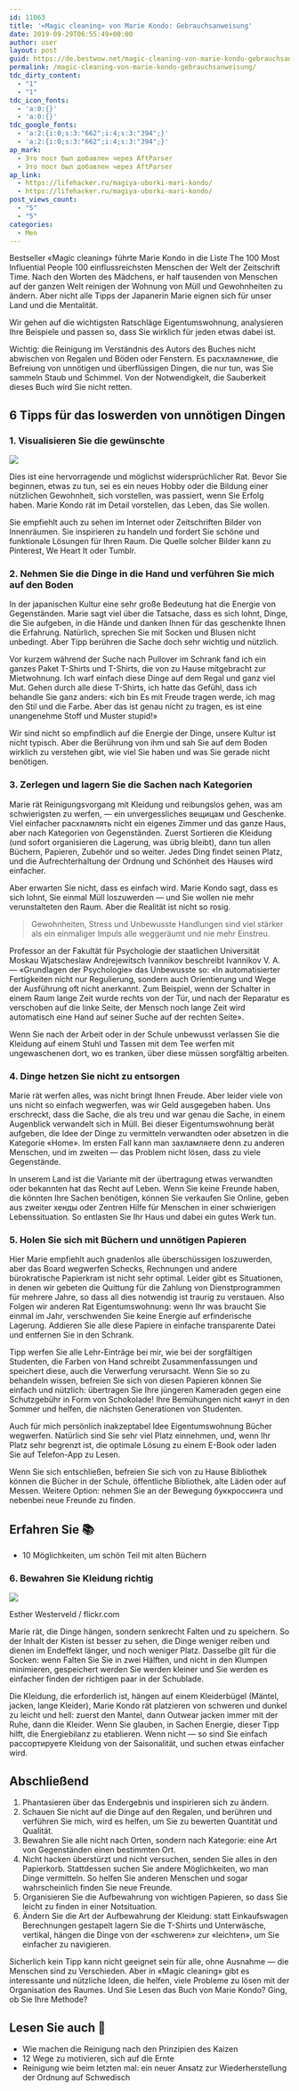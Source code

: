 ```yaml
---
id: 11063
title: '«Magic cleaning» von Marie Kondo: Gebrauchsanweisung'
date: 2019-09-29T06:55:49+00:00
author: user
layout: post
guid: https://de.bestwow.net/magic-cleaning-von-marie-kondo-gebrauchsanweisung/
permalink: /magic-cleaning-von-marie-kondo-gebrauchsanweisung/
tdc_dirty_content:
  - "1"
  - "1"
tdc_icon_fonts:
  - 'a:0:{}'
  - 'a:0:{}'
tdc_google_fonts:
  - 'a:2:{i:0;s:3:"662";i:4;s:3:"394";}'
  - 'a:2:{i:0;s:3:"662";i:4;s:3:"394";}'
ap_mark:
  - Это пост был добавлен через AftParser
  - Это пост был добавлен через AftParser
ap_link:
  - https://lifehacker.ru/magiya-uborki-mari-kondo/
  - https://lifehacker.ru/magiya-uborki-mari-kondo/
post_views_count:
  - "5"
  - "5"
categories:
  - Men
---
```

Bestseller «Magic cleaning» führte Marie Kondo in die Liste <span><span> The 100 Most Influential People </span> </span> 100 einflussreichsten Menschen der Welt der Zeitschrift Time. Nach den Worten des Mädchens, er half tausenden von Menschen auf der ganzen Welt reinigen der Wohnung von Müll und Gewohnheiten zu ändern. Aber nicht alle Tipps der Japanerin Marie eignen sich für unser Land und die Mentalität.

Wir gehen auf die wichtigsten Ratschläge Eigentumswohnung, analysieren Ihre Beispiele und passen so, dass Sie wirklich für jeden etwas dabei ist.

Wichtig: die Reinigung im Verständnis des Autors des Buches nicht abwischen von Regalen und Böden oder Fenstern. Es расхламление, die Befreiung von unnötigen und überflüssigen Dingen, die nur tun, was Sie sammeln Staub und Schimmel. Von der Notwendigkeit, die Sauberkeit dieses Buch wird Sie nicht retten.

## 6 Tipps für das loswerden von unnötigen Dingen

### 1. Visualisieren Sie die gewünschte

![](https://de.bestwow.net/wp-content/uploads/2019/09/-1.jpg) 

Dies ist eine hervorragende und möglichst widersprüchlicher Rat. Bevor Sie beginnen, etwas zu tun, sei es ein neues Hobby oder die Bildung einer nützlichen Gewohnheit, sich vorstellen, was passiert, wenn Sie Erfolg haben. Marie Kondo rät im Detail vorstellen, das Leben, das Sie wollen.

Sie empfiehlt auch zu sehen im Internet oder Zeitschriften Bilder von Innenräumen. Sie inspirieren zu handeln und fordert Sie schöne und funktionale Lösungen für Ihren Raum. Die Quelle solcher Bilder kann zu Pinterest, We Heart It oder Tumblr.

### 2. Nehmen Sie die Dinge in die Hand und verführen Sie mich auf den Boden

In der japanischen Kultur eine sehr große Bedeutung hat die Energie von Gegenständen. Marie sagt viel über die Tatsache, dass es sich lohnt, Dinge, die Sie aufgeben, in die Hände und danken Ihnen für das geschenkte Ihnen die Erfahrung. Natürlich, sprechen Sie mit Socken und Blusen nicht unbedingt. Aber Tipp berühren die Sache doch sehr wichtig und nützlich.

Vor kurzem während der Suche nach Pullover im Schrank fand ich ein ganzes Paket T-Shirts und T-Shirts, die von zu Hause mitgebracht zur Mietwohnung. Ich warf einfach diese Dinge auf dem Regal und ganz viel Mut. Gehen durch alle diese T-Shirts, ich hatte das Gefühl, dass ich behandle Sie ganz anders: «ich bin Es mit Freude tragen werde, ich mag den Stil und die Farbe. Aber das ist genau nicht zu tragen, es ist eine unangenehme Stoff und Muster stupid!»

Wir sind nicht so empfindlich auf die Energie der Dinge, unsere Kultur ist nicht typisch. Aber die Berührung von ihm und sah Sie auf dem Boden wirklich zu verstehen gibt, wie viel Sie haben und was Sie gerade nicht benötigen.

### 3. Zerlegen und lagern Sie die Sachen nach Kategorien

Marie rät Reinigungsvorgang mit Kleidung und reibungslos gehen, was am schwierigsten zu werfen, — ein unvergessliches вещицам und Geschenke. Viel einfacher расхламлять nicht ein eigenes Zimmer und das ganze Haus, aber nach Kategorien von Gegenständen. Zuerst Sortieren die Kleidung (und sofort organisieren die Lagerung, was übrig bleibt), dann tun allen Büchern, Papieren, Zubehör und so weiter. Jedes Ding findet seinen Platz, und die Aufrechterhaltung der Ordnung und Schönheit des Hauses wird einfacher.

Aber erwarten Sie nicht, dass es einfach wird. Marie Kondo sagt, dass es sich lohnt, Sie einmal Müll loszuwerden — und Sie wollen nie mehr verunstalteten den Raum. Aber die Realität ist nicht so rosig.

> Gewohnheiten, Stress und Unbewusste Handlungen sind viel stärker als ein einmaliger Impuls alle weggeräumt und nie mehr Einstreu.

Professor an der Fakultät für Psychologie der staatlichen Universität Moskau Wjatscheslaw Andrejewitsch Ivannikov beschreibt <span><span> Ivannikov V. A. — «Grundlagen der Psychologie» </span> </span> das Unbewusste so: «In automatisierter Fertigkeiten nicht nur Regulierung, sondern auch Orientierung und Wege der Ausführung oft nicht anerkannt. Zum Beispiel, wenn der Schalter in einem Raum lange Zeit wurde rechts von der Tür, und nach der Reparatur es verschoben auf die linke Seite, der Mensch noch lange Zeit wird automatisch eine Hand auf seiner Suche auf der rechten Seite».

Wenn Sie nach der Arbeit oder in der Schule unbewusst verlassen Sie die Kleidung auf einem Stuhl und Tassen mit dem Tee werfen mit ungewaschenen dort, wo es tranken, über diese müssen sorgfältig arbeiten.

### 4. Dinge hetzen Sie nicht zu entsorgen

Marie rät werfen alles, was nicht bringt Ihnen Freude. Aber leider viele von uns nicht so einfach wegwerfen, was wir Geld ausgegeben haben. Uns erschreckt, dass die Sache, die als treu und war genau die Sache, in einem Augenblick verwandelt sich in Müll. Bei dieser Eigentumswohnung berät aufgeben, die Idee der Dinge zu vermitteln verwandten oder absetzen in die Kategorie «Home». Im ersten Fall kann man захламляете denn zu anderen Menschen, und im zweiten — das Problem nicht lösen, dass zu viele Gegenstände.

In unserem Land ist die Variante mit der übertragung etwas verwandten oder bekannten hat das Recht auf Leben. Wenn Sie keine Freunde haben, die könnten Ihre Sachen benötigen, können Sie verkaufen Sie Online, geben aus zweiter хенды oder Zentren Hilfe für Menschen in einer schwierigen Lebenssituation. So entlasten Sie Ihr Haus und dabei ein gutes Werk tun.

### 5. Holen Sie sich mit Büchern und unnötigen Papieren

Hier Marie empfiehlt auch gnadenlos alle überschüssigen loszuwerden, aber das Board wegwerfen Schecks, Rechnungen und andere bürokratische Papierkram ist nicht sehr optimal. Leider gibt es Situationen, in denen wir gebeten die Quittung für die Zahlung von Dienstprogrammen für mehrere Jahre, so dass all dies notwendig ist traurig zu verstauen. Also Folgen wir anderen Rat Eigentumswohnung: wenn Ihr was braucht Sie einmal im Jahr, verschwenden Sie keine Energie auf erfinderische Lagerung. Addieren Sie alle diese Papiere in einfache transparente Datei und entfernen Sie in den Schrank.

Tipp werfen Sie alle Lehr-Einträge bei mir, wie bei der sorgfältigen Studenten, die Farben von Hand schreibt Zusammenfassungen und speichert diese, auch die Verwerfung verursacht. Wenn Sie so zu behandeln wissen, befreien Sie sich von diesen Papieren können Sie einfach und nützlich: übertragen Sie Ihre jüngeren Kameraden gegen eine Schutzgebühr in Form von Schokolade! Ihre Bemühungen nicht канут in den Sommer und helfen, die nächsten Generationen von Studenten.

Auch für mich persönlich inakzeptabel Idee Eigentumswohnung Bücher wegwerfen. Natürlich sind Sie sehr viel Platz einnehmen, und, wenn Ihr Platz sehr begrenzt ist, die optimale Lösung zu einem E-Book oder laden Sie auf Telefon-App zu Lesen.

Wenn Sie sich entschließen, befreien Sie sich von zu Hause Bibliothek können die Bücher in der Schule, öffentliche Bibliothek, alte Läden oder auf Messen. Weitere Option: nehmen Sie an der Bewegung буккроссинга und nebenbei neue Freunde zu finden.

<div>
  <h2 class="read-also__title">
    <span>Erfahren Sie</span> <span>📚 </span>
  </h2>
  
  <ul class="read-also__list">
    <li>
      10 Möglichkeiten, um schön Teil mit alten Büchern
    </li>
  </ul>
</div>

### 6. Bewahren Sie Kleidung richtig<figure>

![](https://de.bestwow.net/wp-content/uploads/2019/09/-2.jpg) <figcaption>Esther Westerveld / flickr.com</figcaption></figure> 

Marie rät, die Dinge hängen, sondern senkrecht Falten und zu speichern. So der Inhalt der Kisten ist besser zu sehen, die Dinge weniger reiben und dienen im Endeffekt länger, und noch weniger Platz. Dasselbe gilt für die Socken: wenn Falten Sie Sie in zwei Hälften, und nicht in den Klumpen minimieren, gespeichert werden Sie werden kleiner und Sie werden es einfacher finden der richtigen paar in der Schublade.

Die Kleidung, die erforderlich ist, hängen auf einem Kleiderbügel (Mäntel, jacken, lange Kleider), Marie Kondo rät platzieren von schweren und dunkel zu leicht und hell: zuerst den Mantel, dann Outwear jacken immer mit der Ruhe, dann die Kleider. Wenn Sie glauben, in Sachen Energie, dieser Tipp hilft, die Energiebilanz zu etablieren. Wenn nicht — so sind Sie einfach рассортируете Kleidung von der Saisonalität, und suchen etwas einfacher wird.

## Abschließend

  1. Phantasieren über das Endergebnis und inspirieren sich zu ändern.
  2. Schauen Sie nicht auf die Dinge auf den Regalen, und berühren und verführen Sie mich, wird es helfen, um Sie zu bewerten Quantität und Qualität.
  3. Bewahren Sie alle nicht nach Orten, sondern nach Kategorie: eine Art von Gegenständen einen bestimmten Ort.
  4. Nicht hacken überstürzt und nicht versuchen, senden Sie alles in den Papierkorb. Stattdessen suchen Sie andere Möglichkeiten, wo man Dinge vermitteln. So helfen Sie anderen Menschen und sogar wahrscheinlich finden Sie neue Freunde.
  5. Organisieren Sie die Aufbewahrung von wichtigen Papieren, so dass Sie leicht zu finden in einer Notsituation.
  6. Ändern Sie die Art der Aufbewahrung der Kleidung: statt Einkaufswagen Berechnungen gestapelt lagern Sie die T-Shirts und Unterwäsche, vertikal, hängen die Dinge von der «schweren» zur «leichten», um Sie einfacher zu navigieren.

Sicherlich kein Tipp kann nicht geeignet sein für alle, ohne Ausnahme — die Menschen sind zu Verschieden. Aber in «Magic cleaning» gibt es interessante und nützliche Ideen, die helfen, viele Probleme zu lösen mit der Organisation des Raumes. Und Sie Lesen das Buch von Marie Kondo? Ging, ob Sie Ihre Methode?

<div>
  <h2 class="read-also__title">
    <span>Lesen Sie auch</span> <span>🧐 </span>
  </h2>
  
  <ul class="read-also__list">
    <li>
      Wie machen die Reinigung nach den Prinzipien des Kaizen
    </li>
    <li>
      12 Wege zu motivieren, sich auf die Ernte
    </li>
    <li>
      Reinigung wie beim letzten mal: ein neuer Ansatz zur Wiederherstellung der Ordnung auf Schwedisch
    </li>
  </ul>
</div>
